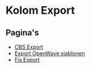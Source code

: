 # Kolom Export

## Pagina's

- [CBS Export](/probleemoplossing/portalen_en_moduleschermen/operationsportaal/kolom_export/cbs_export.md)
- [Export OpenWave sjablonen](/probleemoplossing/portalen_en_moduleschermen/operationsportaal/kolom_export/export_openwave_sjablonen.md)
- [Fis Export](/probleemoplossing/portalen_en_moduleschermen/operationsportaal/kolom_export/fis_export.md)

